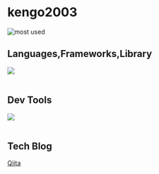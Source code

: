 # kengo2003

![most used](https://github-readme-stats.vercel.app/api/top-langs?username=kengo2003&show_icons=true&locale=en&layout=compact)
<!--![GitHub Stats](https://github-readme-stats.vercel.app/api?username=kengo2003&show_icons=true)-->


## Languages,Frameworks,Library
<img src="https://skillicons.dev/icons?i=html,css,js,typescript,php,nextjs,astro,nodejs,prisma,react,tailwind," /> <br /><br />

## Dev Tools
<img src="https://skillicons.dev/icons?i=cloudflare,gcp,supabase,figma,github,vscode,yarn,"><br /><br />

## Tech Blog
[Qiita](https://qiita.com/Kengo2003)

